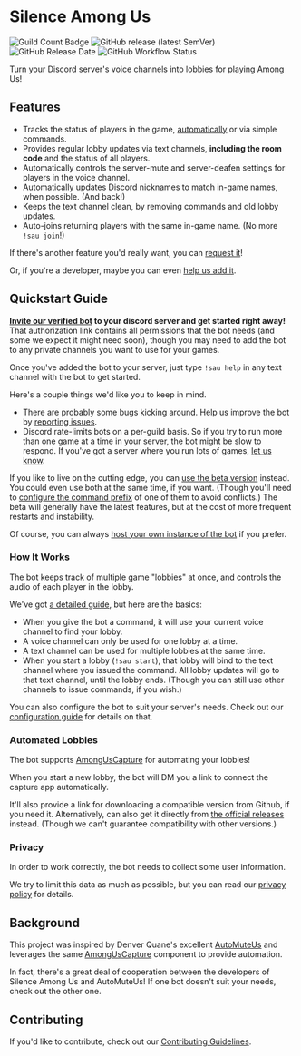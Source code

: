 # Silence Among Us
![Guild Count Badge](https://img.shields.io/badge/dynamic/json?logo=discord&label=guilds&color=blue&query=$.guildsSupported&url=https://sau.tanndev.com/api/server)
![GitHub release (latest SemVer)](https://img.shields.io/github/v/release/tanndev/silence-among-us?label=version&sort=semver)
![GitHub Release Date](https://img.shields.io/github/release-date/tanndev/silence-among-us)
![GitHub Workflow Status](https://img.shields.io/github/workflow/status/tanndev/silence-among-us/Release/main?logo=github)

Turn your Discord server's voice channels into lobbies for playing Among Us!

## Features
- Tracks the status of players in the game, [automatically](#automated-lobbies) or via simple commands.
- Provides regular lobby updates via text channels, **including the room code** and the status of all players.
- Automatically controls the server-mute and server-deafen settings for players in the voice channel.
- Automatically updates Discord nicknames to match in-game names, when possible. (And back!)
- Keeps the text channel clean, by removing commands and old lobby updates.
- Auto-joins returning players with the same in-game name. (No more `!sau join`!)

If there's another feature you'd really want, you can [request it](https://github.com/tanndev/silence-among-us/issues/new)!

Or, if you're a developer, maybe you can even [help us add it](CONTRIBUTING.md).

## Quickstart Guide
**[Invite our verified bot](https://discord.com/api/oauth2/authorize?client_id=757007603149832203&permissions=150039808&scope=bot) to your discord server and get started right away!** That authorization link contains all permissions that the bot needs (and some we expect it might need soon), though you may need to add the bot to any private channels you want to use for your games.

Once you've added the bot to your server, just type `!sau help` in any text channel with the bot to get started.

Here's a couple things we'd like you to keep in mind.
- There are probably some bugs kicking around. Help us improve the bot by [reporting issues](https://github.com/tanndev/silence-among-us/issues/new).
- Discord rate-limits bots on a per-guild basis. So if you try to run more than one game at a time in your server, the bot might be slow to respond. If you've got a server where you run lots of games, [let us know](https://github.com/tanndev/silence-among-us/issues/new).

If you like to live on the cutting edge, you can [use the beta version](https://discord.com/api/oauth2/authorize?client_id=764878644341506068&permissions=149974272&scope=bot) instead. You could even use both at the same time, if you want. (Though you'll need to [configure the command prefix](docs/configuration.md#prefix) of one of them to avoid conflicts.) The beta will generally have the latest features, but at the cost of more frequent restarts and instability.

Of course, you can always [host your own instance of the bot](/docs/self-hosting.md#host-your-own-bot) if you prefer.

### How It Works
The bot keeps track of multiple game "lobbies" at once, and controls the audio of each player in the lobby.

We've got [a detailed guide](docs/details.md#detailed-docs), but here are the basics:
- When you give the bot a command, it will use your current voice channel to find your lobby.
- A voice channel can only be used for one lobby at a time.
- A text channel can be used for multiple lobbies at the same time.
- When you start a lobby (`!sau start`), that lobby will bind to the text channel where you issued the command. All lobby updates will go to that text channel, until the lobby ends. (Though you can still use other channels to issue commands, if you wish.)

You can also configure the bot to suit your server's needs.
Check out our [configuration guide](/docs/configuration.md#per-server-configuration) for details on that.

### Automated Lobbies
The bot supports [AmongUsCapture](https://github.com/denverquane/amonguscapture) for automating your lobbies!

When you start a new lobby, the bot will DM you a link to connect the capture app automatically.

It'll also provide a link for downloading a compatible version from Github, if you need it.
Alternatively, can also get it directly from [the official releases](https://github.com/denverquane/amonguscapture/releases) instead.
(Though we can't guarantee compatibility with other versions.)

### Privacy
In order to work correctly, the bot needs to collect some user information.

We try to limit this data as much as possible, but you can read our [privacy policy](docs/privacy.md#privacy-policy) for details.

## Background
This project was inspired by Denver Quane's excellent [AutoMuteUs](https://github.com/denverquane/amongusdiscord)
and leverages the same [AmongUsCapture](https://github.com/denverquane/amonguscapture) component to provide automation.

In fact, there's a great deal of cooperation between the developers of Silence Among Us and AutoMuteUs!
If one bot doesn't suit your needs, check out the other one.

## Contributing
If you'd like to contribute, check out our [Contributing Guidelines](CONTRIBUTING.md).
